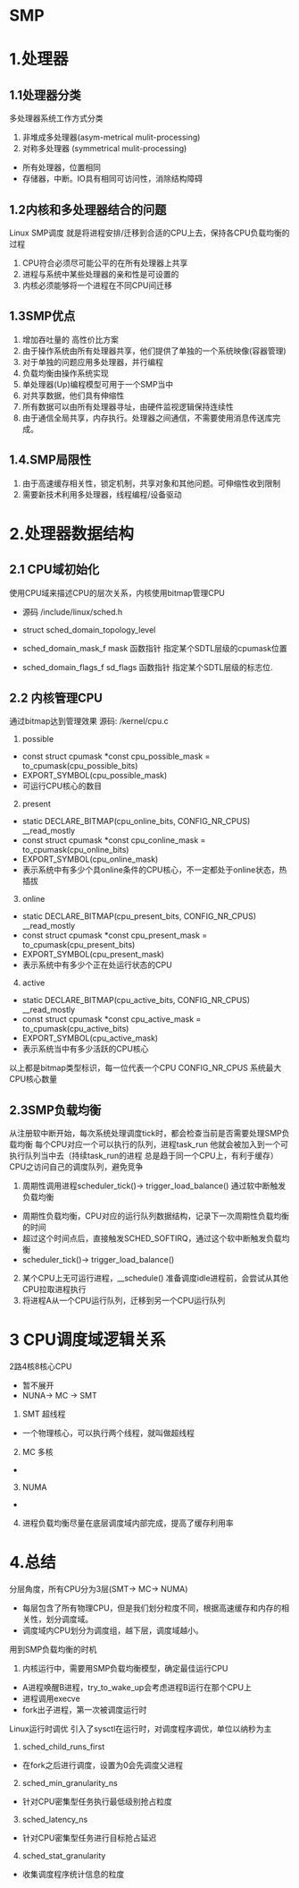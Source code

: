 # SMP

# 1.处理器
## 1.1处理器分类
多处理器系统工作方式分类
1. 非堆成多处理器(asym-metrical mulit-processing)
2. 对称多处理器 (symmetrical mulit-processing)
- 所有处理器，位置相同
- 存储器，中断。IO具有相同可访问性，消除结构障碍


## 1.2内核和多处理器结合的问题
Linux SMP调度 就是将进程安排/迁移到合适的CPU上去，保持各CPU负载均衡的过程
1. CPU符合必须尽可能公平的在所有处理器上共享
2. 进程与系统中某些处理器的亲和性是可设置的
3. 内核必须能够将一个进程在不同CPU间迁移

## 1.3SMP优点
1. 增加吞吐量的 高性价比方案
2. 由于操作系统由所有处理器共享，他们提供了单独的一个系统映像(容器管理)
3. 对于单独的问题应用多处理器，并行编程
4. 负载均衡由操作系统实现
5. 单处理器(Up)编程模型可用于一个SMP当中
6. 对共享数据，他们具有伸缩性
7. 所有数据可以由所有处理器寻址，由硬件监视逻辑保持连续性
8. 由于通信全局共享，内存执行。处理器之间通信，不需要使用消息传送库完成。

## 1.4.SMP局限性
1. 由于高速缓存相关性，锁定机制，共享对象和其他问题。可伸缩性收到限制
2. 需要新技术利用多处理器，线程编程/设备驱动

# 2.处理器数据结构
## 2.1 CPU域初始化
使用CPU域来描述CPU的层次关系，内核使用bitmap管理CPU
- 源码 /include/linux/sched.h

- struct sched\_domain\_topology\_level
- sched\_domain\_mask\_f mask         函数指针 指定某个SDTL层级的cpumask位置
- sched\_domain\_flags\_f sd\_flags   函数指针 指定某个SDTL层级的标志位.


## 2.2 内核管理CPU
通过bitmap达到管理效果
源码: /kernel/cpu.c
1. possible
- const struct cpumask \*const cpu\_possible\_mask = to\_cpumask(cpu\_possible\_bits)
- EXPORT\_SYMBOL(cpu\_possible\_mask)
- 可运行CPU核心的数目
2. present
- static DECLARE\_BITMAP(cpu\_online\_bits, CONFIG\_NR\_CPUS) \_\_read\_mostly
- const struct cpumask \*const cpu\_conline\_mask = to\_cpumask(cpu\_online\_bits)
- EXPORT\_SYMBOL(cpu\_online\_mask)
- 表示系统中有多少个具online条件的CPU核心，不一定都处于online状态，热插拔
3. online
- static DECLARE\_BITMAP(cpu\_present\_bits, CONFIG\_NR\_CPUS) \_\_read\_mostly
- const struct cpumask \*const cpu\_present\_mask = to\_cpumask(cpu\_present\_bits)
- EXPORT\_SYMBOL(cpu\_present\_mask)
- 表示系统中有多少个正在处运行状态的CPU
4. active
- static DECLARE\_BITMAP(cpu\_active\_bits, CONFIG\_NR\_CPUS) \_\_read\_mostly
- const struct cpumask \*const cpu\_active\_mask = to\_cpumask(cpu\_active\_bits)
- EXPORT\_SYMBOL(cpu\_active\_mask)
- 表示系统当中有多少活跃的CPU核心

以上都是bitmap类型标识，每一位代表一个CPU
CONFIG\_NR\_CPUS 系统最大CPU核心数量

## 2.3SMP负载均衡
从注册软中断开始，每次系统处理调度tick时，都会检查当前是否需要处理SMP负载均衡
每个CPU对应一个可以执行的队列，进程task\_run 他就会被加入到一个可执行队列当中去（持续task\_run的进程 总是趋于同一个CPU上，有利于缓存）
CPU之访问自己的调度队列，避免竞争

1. 周期性调用进程scheduler\_tick()-> trigger\_load\_balance() 通过软中断触发负载均衡
- 周期性负载均衡，CPU对应的运行队列数据结构，记录下一次周期性负载均衡的时间
- 超过这个时间点后，直接触发SCHED\_SOFTIRQ，通过这个软中断触发负载均衡
- scheduler\_tick()-> trigger\_load\_balance()
2. 某个CPU上无可运行进程，\_\_schedule() 准备调度idle进程前，会尝试从其他CPU拉取进程执行
3. 将进程A从一个CPU运行队列，迁移到另一个CPU运行队列

# 3 CPU调度域逻辑关系
2路4核8核心CPU
- 暂不展开
- NUNA-> MC -> SMT
1. SMT 超线程
- 一个物理核心，可以执行两个线程，就叫做超线程
2. MC 多核
-
3. NUMA
-
4. 进程负载均衡尽量在底层调度域内部完成，提高了缓存利用率


# 4.总结
分层角度，所有CPU分为3层(SMT-> MC-> NUMA)
- 每层包含了所有物理CPU，但是我们划分粒度不同，根据高速缓存和内存的相关性，划分调度域。
- 调度域内CPU划分为调度组，越下层，调度域越小。

用到SMP负载均衡的时机
1. 内核运行中，需要用SMP负载均衡模型，确定最佳运行CPU
- A进程唤醒B进程，try\_to\_wake\_up会考虑进程B运行在那个CPU上
- 进程调用execve
- fork出子进程，第一次被调度运行时

Linux运行时调优
引入了sysctl在运行时，对调度程序调优，单位以纳秒为主
1. sched\_child\_runs\_first 
- 在fork之后进行调度，设置为0会先调度父进程
2. sched\_min\_granularity\_ns 
- 针对CPU密集型任务执行最低级别抢占粒度
3. sched\_latency\_ns 
- 针对CPU密集型任务进行目标抢占延迟
4. sched\_stat\_granularity
- 收集调度程序统计信息的粒度
